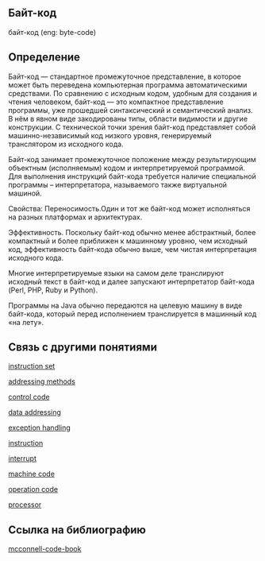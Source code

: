 ## Байт-код
байт-код (eng: byte-code) 

## Определение
Байт-код —  стандартное промежуточное представление, в которое может быть переведена компьютерная программа автоматическими средствами. По сравнению с исходным кодом, удобным для создания и чтения человеком, байт-код — это компактное представление программы, уже прошедшей синтаксический и семантический анализ. В нём в явном виде закодированы типы, области видимости и другие конструкции. С технической точки зрения байт-код представляет собой машинно-независимый код низкого уровня, генерируемый транслятором из исходного кода.

Байт-код занимает промежуточное положение между результирующим объектным (исполняемым) кодом и интерпретируемой программой. 
Для выполнения инструкций байт-кода требуется наличие специальной программы – интерпретатора, называемого также виртуальной машиной.

Свойства:
Переносимость.Один и тот же байт-код может исполняться на разных платформах и архитектурах.

Эффективность. Поскольку байт-код обычно менее абстрактный,  более компактный и более приближен к машинному уровню, чем исходный код, эффективность байт-кода обычно выше, чем чистая интерпретация исходного кода. 

Многие интерпретируемые языки на самом деле транслируют исходный текст в байт-код и далее запускают интерпретатор байт-кода (Perl, PHP, Ruby и Python).

Программы на Java обычно передаются на целевую машину в виде байт-кода, который перед исполнением транслируется в машинный код «на лету».




## Связь с другими понятиями
[instruction set](https://github.com/vernikkkkkkkkkkkkkkkkkkk/concept/blob/main/virtual%20machines/instruction%20set/instruction%20set.md)

[addressing methods](https://github.com/vernikkkkkkkkkkkkkkkkkkk/concept/blob/main/virtual%20machines/instruction%20set/addressing%20methods.md)

[control code](https://github.com/vernikkkkkkkkkkkkkkkkkkk/concept/blob/main/virtual%20machines/instruction%20set/control%20code.md)

[data addressing](https://github.com/vernikkkkkkkkkkkkkkkkkkk/concept/blob/main/virtual%20machines/instruction%20set/data%20addressing.md)

[exception handling](https://github.com/vernikkkkkkkkkkkkkkkkkkk/concept/blob/main/virtual%20machines/instruction%20set/exception%20handling.md)

[instruction](https://github.com/vernikkkkkkkkkkkkkkkkkkk/concept/blob/main/virtual%20machines/instruction%20set/instruction.md)

[interrupt](https://github.com/vernikkkkkkkkkkkkkkkkkkk/concept/blob/main/virtual%20machines/instruction%20set/interrupt.md)

[machine code](https://github.com/vernikkkkkkkkkkkkkkkkkkk/concept/blob/main/virtual%20machines/instruction%20set/machine%20code.md)

[operation code](https://github.com/vernikkkkkkkkkkkkkkkkkkk/concept/blob/main/virtual%20machines/instruction%20set/operation%20code.md)

[processor](https://github.com/vernikkkkkkkkkkkkkkkkkkk/concept/blob/main/virtual%20machines/instruction%20set/processor.md)

## Cсылка на библиографию

[mcconnell-code-book](https://github.com/vernikkkkkkkkkkkkkkkkkkk/concept/blob/main/bibliography/instruction%20set/mcconnell-code-book.md)

